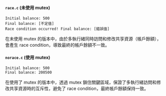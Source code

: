 
#### `race.c` (未使用 mutex)

```
Initial balance: 500
Final balance: [不定值]
Race condition occurred! Final balance: [錯誤值]
```

在未使用 mutex 的版本中，由於多執行緒同時訪問和修改共享資源（帳戶餘額），會產生 race condition，導致最終的帳戶餘額不一致。

#### `norace.c` (使用 mutex)

```
Initial balance: 500
Final balance: 200500
```

在使用了 mutex 的版本中，透過 mutex 鎖住關鍵區域，保證了多執行緒訪問和修改共享資源時的互斥性，避免了 race condition，最終帳戶餘額保持一致。


